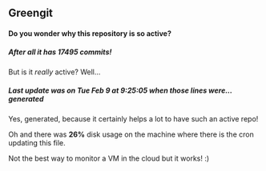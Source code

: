 ## Greengit

#### Do you wonder why this repository is so active?

##### After all it has 17495 commits!

But is it *really* active? Well...

##### Last update was on Tue Feb 9 at 9:25:05 when those lines were... generated

Yes, generated, because it certainly helps a lot to have such an active repo!

Oh and there was **26%** disk usage on the machine
where there is the cron updating this file.

Not the best way to monitor a VM in the cloud but it works! :)
